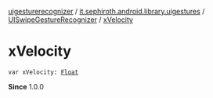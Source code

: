 [uigesturerecognizer](../../index.md) / [it.sephiroth.android.library.uigestures](../index.md) / [UISwipeGestureRecognizer](index.md) / [xVelocity](./x-velocity.md)

# xVelocity

`var xVelocity: `[`Float`](https://kotlinlang.org/api/latest/jvm/stdlib/kotlin/-float/index.html)

**Since**
1.0.0

